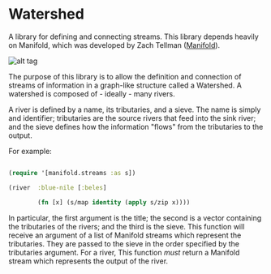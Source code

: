 Watershed
=========

A library for defining and connecting streams.  This library depends heavily on Manifold, which was developed by Zach Tellman ([Manifold](https://github.com/ztellman/manifold)).  

![alt tag](http://www.montgomerycountymd.gov/DEP/Resources/Images/water/Outreach/What_is_a_Watershed_rockingham-nc.gif)

The purpose of this library is to allow the definition and connection of streams of information in a graph-like structure called a Watershed.  A watershed is composed of - ideally - many rivers.  

A river is defined by a name, its tributaries, and a sieve.  The name is simply and identifier; tributaries are the source rivers that feed into the sink river; and the sieve defines how the information "flows" from the tributaries to the output.

For example: 

```clojure

(require '[manifold.streams :as s])

(river  :blue-nile [:beles] 

        (fn [x] (s/map identity (apply s/zip x))))

```

In particular, the first argument is the title; the second is a vector containing the tributaries of the rivers; and the third is the sieve.  This function will receive an argument of a list of Manifold streams which represent the tributaries. They are passed to the sieve in the order specified by the tributaries argument.  For a river, This function *must* return a Manifold stream which represents the output of the river.   
